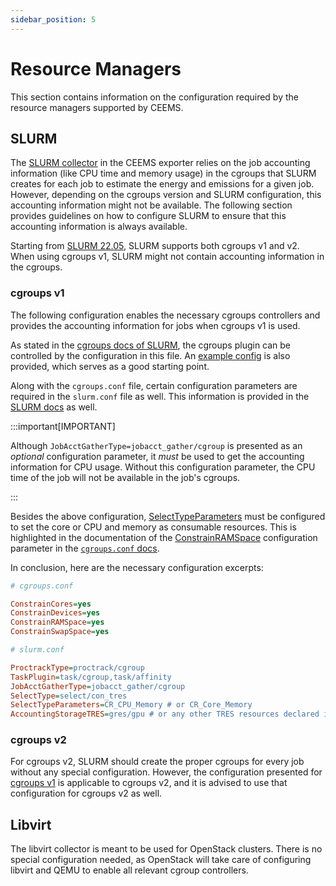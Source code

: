 ```yaml
---
sidebar_position: 5
---
```


# Resource Managers

This section contains information on the configuration required by the resource managers supported by CEEMS.

## SLURM

The [SLURM collector](../components/ceems-exporter.md#slurm-collector) in the CEEMS exporter relies on the job accounting information (like CPU time and memory usage) in the cgroups that SLURM creates for each job to estimate the energy and emissions for a given job. However, depending on the cgroups version and SLURM configuration, this accounting information might not be available. The following section provides guidelines on how to configure SLURM to ensure that this accounting information is always available.

Starting from [SLURM 22.05](https://slurm.schedmd.com/archive/slurm-22.05.0/cgroups.html), SLURM supports both cgroups v1 and v2. When using cgroups v1, SLURM might not contain accounting information in the cgroups.

### cgroups v1

The following configuration enables the necessary cgroups controllers and provides the accounting information for jobs when cgroups v1 is used.

As stated in the [cgroups docs of SLURM](https://slurm.schedmd.com/cgroup.conf.html), the cgroups plugin can be controlled by the configuration in this file. An [example config](https://slurm.schedmd.com/cgroup.conf.html#OPT_/etc/slurm/cgroup.conf) is also provided, which serves as a good starting point.

Along with the `cgroups.conf` file, certain configuration parameters are required in the `slurm.conf` file as well. This information is provided in the [SLURM docs](https://slurm.schedmd.com/cgroup.conf.html#OPT_/etc/slurm/slurm.conf) as well.

:::important[IMPORTANT]

Although `JobAcctGatherType=jobacct_gather/cgroup` is presented as an _optional_ configuration parameter, it _must_ be used to get the accounting information for CPU usage. Without this configuration parameter, the CPU time of the job will not be available in the job's cgroups.

:::

Besides the above configuration, [SelectTypeParameters](https://slurm.schedmd.com/slurm.conf.html#OPT_SelectTypeParameters) must be configured to set the core or CPU and memory as consumable resources. This is highlighted in the documentation of the [ConstrainRAMSpace](https://slurm.schedmd.com/cgroup.conf.html#OPT_ConstrainRAMSpace) configuration parameter in the [`cgroups.conf` docs](https://slurm.schedmd.com/cgroup.conf.html).

In conclusion, here are the necessary configuration excerpts:

```ini
# cgroups.conf

ConstrainCores=yes
ConstrainDevices=yes
ConstrainRAMSpace=yes
ConstrainSwapSpace=yes
```

```ini
# slurm.conf

ProctrackType=proctrack/cgroup
TaskPlugin=task/cgroup,task/affinity
JobAcctGatherType=jobacct_gather/cgroup 
SelectType=select/con_tres
SelectTypeParameters=CR_CPU_Memory # or CR_Core_Memory
AccountingStorageTRES=gres/gpu # or any other TRES resources declared in your SLURM config
```

### cgroups v2

For cgroups v2, SLURM should create the proper cgroups for every job without any special configuration. However, the configuration presented for [cgroups v1](#cgroups-v1) is applicable to cgroups v2, and it is advised to use that configuration for cgroups v2 as well.

## Libvirt

The libvirt collector is meant to be used for OpenStack clusters. There is no special configuration needed, as OpenStack will take care of configuring libvirt and QEMU to enable all relevant cgroup controllers.

